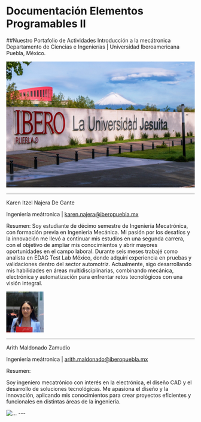 # Documentación Elementos Programables II

##Nuestro Portafolio de Actividades
Introducción a la mecátronica
Departamento de Ciencias e Ingenierías | Universidad Iberoamericana Puebla, México.

![Diagrama del sistema](recursos/imgs/ibero1.jpg)

---

Karen Itzel Najera De Gante

Ingeniería meátronica | [karen.najera@iberopuebla.mx](karen.najera@iberopuebla.mx)


Resumen:
Soy estudiante de décimo semestre de Ingeniería Mecatrónica, con formación previa en Ingeniería Mecánica. Mi pasión por los desafíos y la innovación me llevó a continuar mis estudios en una segunda carrera, con el objetivo de ampliar mis conocimientos y abrir mayores oportunidades en el campo laboral. Durante seis meses trabajé como analista en EDAG Test Lab México, donde adquirí experiencia en pruebas y validaciones dentro del sector automotriz. Actualmente, sigo desarrollando mis habilidades en áreas multidisciplinarias, combinando mecánica, electrónica y automatización para enfrentar retos tecnológicos con una visión integral.

<img src="../recursos/imgs/karen.jpg" alt="..." width="100px">

---
Arith Maldonado Zamudio

Ingeniería meátronica | [arith.maldonado@iberopuebla.mx](arith.maldonado@iberopuebla.mx)


Resumen:

Soy ingeniero mecatrónico con interés en la electrónica, el diseño CAD y el desarrollo de soluciones tecnológicas. Me apasiona el diseño y la innovación, aplicando mis conocimientos para crear proyectos eficientes y funcionales en distintas áreas de la ingeniería.

<img src="../recursos/imgs/foto ingearith.png" alt="..." width="100px">
---

